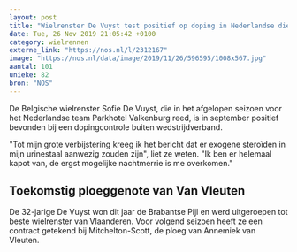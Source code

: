 ```yaml
---
layout: post
title: "Wielrenster De Vuyst test positief op doping in Nederlandse dienst"
date: Tue, 26 Nov 2019 21:05:42 +0100
category: wielrennen
externe_link: "https://nos.nl/l/2312167"
image: "https://nos.nl/data/image/2019/11/26/596595/1008x567.jpg"
aantal: 101
unieke: 82
bron: "NOS"
---
```


<p>De Belgische wielrenster Sofie De Vuyst, die in het afgelopen seizoen voor het Nederlandse team Parkhotel Valkenburg reed, is in september positief bevonden bij een dopingcontrole buiten wedstrijdverband.</p>
<p>"Tot mijn grote verbijstering kreeg ik het bericht dat er exogene steroïden in mijn urinestaal aanwezig zouden zijn", liet ze weten. "Ik ben er helemaal kapot van, de ergst mogelijke nachtmerrie is me overkomen."</p>
<h2>Toekomstig ploeggenote van Van Vleuten</h2>
<p>De 32-jarige De Vuyst won dit jaar de Brabantse Pijl en werd uitgeroepen tot beste wielrenster van Vlaanderen. Voor volgend seizoen heeft ze een contract getekend bij Mitchelton-Scott, de ploeg van Annemiek van Vleuten.</p>
